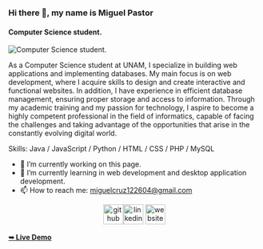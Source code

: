 
### Hi there 👋, my name is Miguel Pastor
#### Computer Science student.
![Computer Science student.](https://arturssmirnovs.github.io/github-profile-readme-generator/images/banner.png)

As a Computer Science student at UNAM, I specialize in building web applications and implementing databases. My main focus is on web development, where I acquire skills to design and create interactive and functional websites. In addition, I have experience in efficient database management, ensuring proper storage and access to information. Through my academic training and my passion for technology, I aspire to become a highly competent professional in the field of informatics, capable of facing the challenges and taking advantage of the opportunities that arise in the constantly evolving digital world.

Skills: Java / JavaScript / Python / HTML / CSS / PHP / MySQL 

- 🔭 I’m currently working on this page. 
- 🌱 I’m currently learning in web development and desktop application development. 
- 📫 How to reach me: miguelcruz122604@gmail.com 

<div align="center">
  
[<img src='https://cdn.jsdelivr.net/npm/simple-icons@3.0.1/icons/github.svg' alt='github' height='40'>](https://github.com/Miguel-Pastor)[<img src='https://cdn.jsdelivr.net/npm/simple-icons@3.0.1/icons/linkedin.svg' alt='linkedin' height='40'>](https://www.linkedin.com/in/EN-PROCESO/)  [<img src='https://cdn.jsdelivr.net/npm/simple-icons@3.0.1/icons/icloud.svg' alt='website' height='40'>](EN-PROCESO)


</div>

<a href=" https://miguel-pastor.github.io/My-Presentation/"><strong>➥ Live Demo</strong></a>




